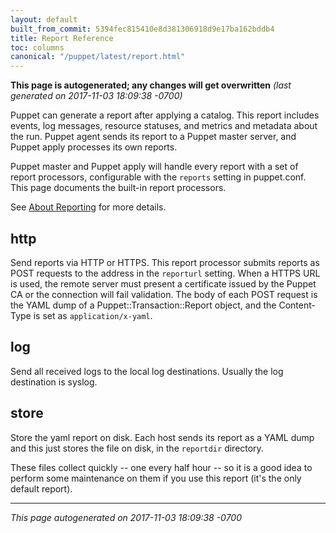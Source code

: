 ```yaml
---
layout: default
built_from_commit: 5394fec815410e8d381306918d9e17ba162bddb4
title: Report Reference
toc: columns
canonical: "/puppet/latest/report.html"
---
```






**This page is autogenerated; any changes will get overwritten** *(last generated on 2017-11-03 18:09:38 -0700)*


Puppet can generate a report after applying a catalog. This report includes
events, log messages, resource statuses, and metrics and metadata about the run.
Puppet agent sends its report to a Puppet master server, and Puppet apply
processes its own reports.

Puppet master and Puppet apply will handle every report with a set of report
processors, configurable with the `reports` setting in puppet.conf. This page
documents the built-in report processors.

See [About Reporting](https://docs.puppetlabs.com/puppet/latest/reporting_about.html)
for more details.

http
----
Send reports via HTTP or HTTPS. This report processor submits reports as
POST requests to the address in the `reporturl` setting. When a HTTPS URL
is used, the remote server must present a certificate issued by the Puppet
CA or the connection will fail validation. The body of each POST request
is the YAML dump of a Puppet::Transaction::Report object, and the
Content-Type is set as `application/x-yaml`.

log
---
Send all received logs to the local log destinations.  Usually
the log destination is syslog.

store
-----
Store the yaml report on disk.  Each host sends its report as a YAML dump
and this just stores the file on disk, in the `reportdir` directory.

These files collect quickly -- one every half hour -- so it is a good idea
to perform some maintenance on them if you use this report (it's the only
default report).



----------------

*This page autogenerated on 2017-11-03 18:09:38 -0700*
